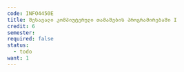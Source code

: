 ```yaml
---
code: INFO4450E
title: შესავალი კომპიუტერული თამაშების პროგრამირებაში I
credit: 6
semester: 
required: false
status:
  - todo
want: 1
---
```


